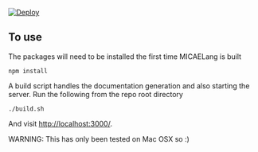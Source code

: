[![Deploy](https://www.herokucdn.com/deploy/button.png)](https://heroku.com/deploy)

## To use

The packages will need to be installed the first time MICAELang is built
```
npm install
```

A build script handles the documentation generation and also starting the server. Run the following from the repo root directory
```
./build.sh
```

And visit <http://localhost:3000/>. 

WARNING: This has only been tested on Mac OSX so :)
